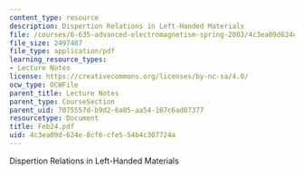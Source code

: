 ```yaml
---
content_type: resource
description: Dispertion Relations in Left-Handed Materials
file: /courses/6-635-advanced-electromagnetism-spring-2003/4c3ea09d624e8cf6cfe554b4c307724a_Feb24.pdf
file_size: 2497407
file_type: application/pdf
learning_resource_types:
- Lecture Notes
license: https://creativecommons.org/licenses/by-nc-sa/4.0/
ocw_type: OCWFile
parent_title: Lecture Notes
parent_type: CourseSection
parent_uid: 7075557d-b9d2-6a05-aa54-167c6ad07377
resourcetype: Document
title: Feb24.pdf
uid: 4c3ea09d-624e-8cf6-cfe5-54b4c307724a
---
```

Dispertion Relations in Left-Handed Materials